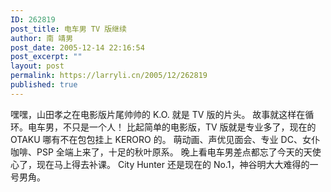 ```yaml
---
ID: 262819
post_title: 电车男 TV 版继续
author: 南 靖男
post_date: 2005-12-14 22:16:54
post_excerpt: ""
layout: post
permalink: https://larryli.cn/2005/12/262819
published: true
---
```

嘿嘿，山田孝之在电影版片尾帅帅的 K.O. 就是 TV 版的片头。
故事就这样在循环。电车男，不只是一个人！
比起简单的电影版，TV 版就是专业多了，现在的 OTAKU 哪有不在包包挂上 KERORO 的。
萌动画、声优见面会、专业 DC、女仆咖啡、PSP 全端上来了，十足的秋叶原系。
晚上看电车男差点都忘了今天的天使心了，现在马上得去补课。
City Hunter 还是现在的 No.1，神谷明大大难得的一号男角。